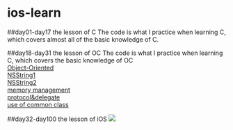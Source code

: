 # ios-learn
##day01-day17 the lesson of C
The code is what I practice when learning C, which covers almost all of the basic knowledge of C.


##day18-day31 the lesson of OC
The code is what I practice when learning C, which covers the basic knowledge of OC
<br>[Object-Oriented](https://github.com/likanglvz/ios-learn/tree/master/Day18-the%20beginning%20of%20OC) 
<br>[NSString1](https://github.com/likanglvz/ios-learn/tree/master/Day23-NSString)
<br>[NSString2](https://github.com/likanglvz/ios-learn/tree/master/Day24-NSString%26Class%20extensions)
<br>[memory management](https://github.com/likanglvz/ios-learn/tree/master/Day25-memory%20management)
<br>[protocol&delegate](https://github.com/likanglvz/ios-learn/tree/master/Day28-protocol%26delegate)
<br>[use of common class](https://github.com/likanglvz/ios-learn/tree/master/Day29-common%20class)

##day32-day100 the lesson of iOS
![](http://i1.piimg.com/567571/0978d67df28da50f.png)


